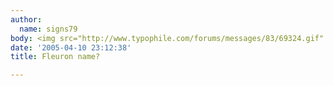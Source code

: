 ```yaml
---
author:
  name: signs79
body: <img src="http://www.typophile.com/forums/messages/83/69324.gif" alt="">
date: '2005-04-10 23:12:38'
title: Fleuron name?

---
```

